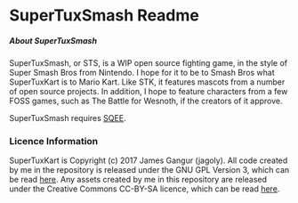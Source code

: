 # SuperTuxSmash Readme

##### About SuperTuxSmash
SuperTuxSmash, or STS, is a WIP open source fighting game, in the style of Super Smash Bros from Nintendo. I hope for it to be to Smash Bros what SuperTuxKart is to Mario Kart. Like STK, it features mascots from a number of open source projects. In addition, I hope to feature characters from a few FOSS games, such as The Battle for Wesnoth, if the creators of it approve.

SuperTuxSmash requires [SQEE](https://github.com/jagoly/sqee).

### Licence Information

SuperTuxKart is Copyright (c) 2017 James Gangur (jagoly). All code created by me in the repository is released under the GNU GPL Version 3, which can be read [here](http://www.gnu.org/licenses/gpl.html). Any assets created by me in this repository are released under the Creative Commons CC-BY-SA licence, which can be read [here](https://creativecommons.org/licenses/by-sa/2.0).
